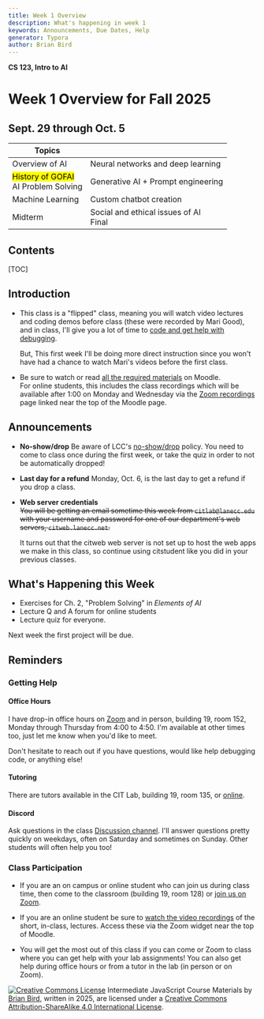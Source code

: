 ```yaml
---
title: Week 1 Overview
description: What's happening in week 1
keywords: Announcements, Due Dates, Help
generator: Typora
author: Brian Bird
---
```


**CS 123, Intro to AI**

<h1>Week 1 Overview for Fall 2025</h1>

<h2>Sept. 29 through Oct. 5</h2>



| Topics                                                |                                              |
| ----------------------------------------------------- | -------------------------------------------- |
| Overview of AI                                        | Neural networks and deep learning            |
| <mark>History of GOFAI</mark><br />AI Problem Solving | Generative AI + Prompt engineering           |
| Machine Learning                                      | Custom chatbot creation                      |
| Midterm                                               | Social and ethical issues of AI  <br />Final |



<h2>Contents</h2>

[TOC]

## Introduction

- This class is a "flipped" class, meaning you will watch video lectures and coding demos before class (these were recorded by Mari Good), and in class, I'll give you a lot of time to <u>code and get help with debugging</u>.  

  But, This first week I'll be doing more direct instruction since you won't have had a chance to watch Mari's videos before the first class.

- Be sure to watch or read <u>all the required materials</u> on Moodle.  
  For online students, this includes the class recordings which will be available after 1:00 on Monday and Wednesday via the <u>Zoom recordings</u> page linked near the top of the Moodle page.

## Announcements

- **No-show/drop**
  Be aware of LCC's <u>no-show/drop</u> policy. You need to come to class once during the first week, or take the quiz in order to not be automatically dropped!
  
- **Last day for a refund** 
   Monday, Oct. 6, is the last day to get a refund if you drop a class.
   
- **Web server credentials**  
   <s>You will be getting an email sometime this week from `citlab@lanecc.edu` with your username and password for one of our department's web servers, `citweb.lanecc.net`.</s>
   
   It turns out that the citweb web server is not set up to host the web apps we make in this class, so continue using citstudent like you did in your previous classes.

## What's Happening this Week

- Exercises for Ch. 2, "Problem Solving" in *Elements of AI*
- Lecture Q and A forum for online students
- Lecture quiz for everyone.

Next week the first project will be due.

## Reminders

### Getting Help

#### Office Hours

I have drop-in office hours on [Zoom](https://lanecc.zoom.us/j/97305128975) and in person, building 19, room 152, Monday through Thursday from 4:00 to 4:50. I'm available at other times too, just let me know when you'd like to meet. 

Don't hesitate to reach out if you have questions, would like help debugging code, or anything else!

#### Tutoring

There are tutors available in the CIT Lab, building 19, room 135, or [online](https://www.lanecc.edu/get-support/academic-support/academic-and-tutoring-services).

#### Discord

Ask questions in the class [Discussion channel](https://discord.com/channels/1290812758249701396/1324897172981809273). I'll answer questions pretty quickly on weekdays, often on Saturday and sometimes on Sunday. Other students will often help you too!

### Class Participation

- If you are an on campus or online student who can join us during class time, then come to the classroom (building 19, room 128) or [join us on Zoom](https://lanecc.zoom.us/j/96377530587).
- If you are an online student be sure to <u>watch the video recordings</u> of the short, in-class, lectures. Access these via the Zoom widget near the top of Moodle.

- You will get the most out of this class if you can come or Zoom to class where you can get help with your lab assignments! You can also get help during office hours or from a tutor in the lab (in person or on Zoom).



[![Creative Commons License](https://i.creativecommons.org/l/by-sa/4.0/88x31.png)](http://creativecommons.org/licenses/by-sa/4.0/) Intermediate JavaScript Course Materials by [Brian Bird](https://profbird.dev), written in <time>2025</time>, are licensed under a [Creative Commons Attribution-ShareAlike 4.0 International License](http://creativecommons.org/licenses/by-sa/4.0/). 